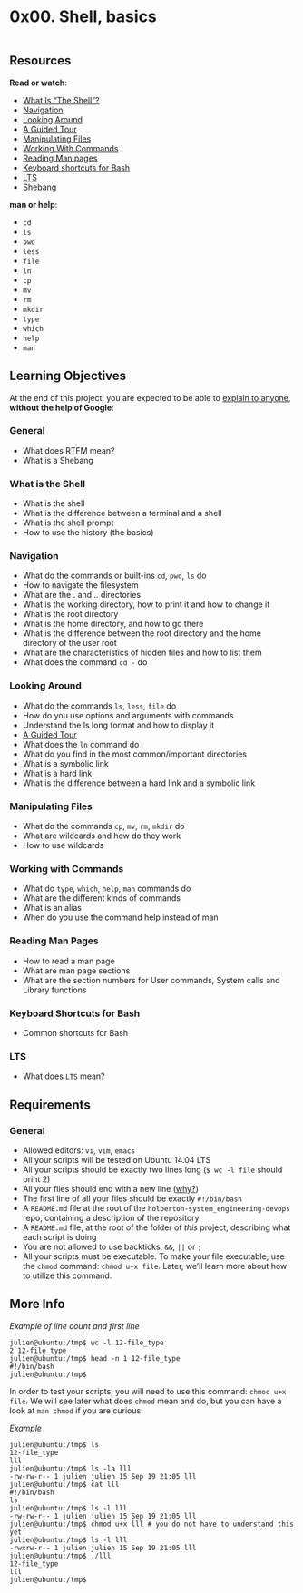 <h1 class="gap">0x00. Shell, basics</h1><div class="gap" id="project-description">
<p><img alt="" src="https://s3.amazonaws.com/intranet-projects-files/holbertonschool-sysadmin_devops/205/image.jpg" style=""/></p>
<h2>Resources</h2>
<p><strong>Read or watch</strong>:</p>
<ul>
<li><a href="/rltoken/pn2_LGNuA1yFY7zy3CQmig" target="_blank" title='What Is "The Shell"?'>What Is “The Shell”?</a> </li>
<li><a href="/rltoken/Hh8elGgCpj--6othR7S7GQ" target="_blank" title="Navigation">Navigation</a> </li>
<li><a href="/rltoken/84xsZOempqy5I7ZkueeIsg" target="_blank" title="Looking Around">Looking Around</a> </li>
<li><a href="/rltoken/Jp1c4V3hJiGBuVzYCtnQKw" target="_blank" title="A Guided Tour">A Guided Tour</a> </li>
<li><a href="/rltoken/wFwFXKQmSpmxYyvHvCIC-Q" target="_blank" title="Manipulating Files">Manipulating Files</a> </li>
<li><a href="/rltoken/Aq3NVLBhgnQS6NYtHI8i4w" target="_blank" title="Working With Commands">Working With Commands</a> </li>
<li><a href="/rltoken/RohkjGiQtMHgPfj0N_k1Bw" target="_blank" title="Reading Man pages">Reading Man pages</a> </li>
<li><a href="/rltoken/0HvJ2B_wSl6Oyshcn-OHrg" target="_blank" title="Keyboard shortcuts for Bash">Keyboard shortcuts for Bash</a> </li>
<li><a href="https://wiki.ubuntu.com/LTS" target="_blank">LTS</a></li>
<li><a href="/rltoken/ketzZf-802Fb-mSGkyPa4w" target="_blank" title="Shebang">Shebang</a> </li>
</ul>
<p><strong>man or help</strong>:</p>
<ul>
<li><code>cd</code></li>
<li><code>ls</code></li>
<li><code>pwd</code></li>
<li><code>less</code></li>
<li><code>file</code></li>
<li><code>ln</code></li>
<li><code>cp</code></li>
<li><code>mv</code></li>
<li><code>rm</code></li>
<li><code>mkdir</code></li>
<li><code>type</code></li>
<li><code>which</code></li>
<li><code>help</code></li>
<li><code>man</code></li>
</ul>
<h2>Learning Objectives</h2>
<p>At the end of this project, you are expected to be able to <a href="/rltoken/0dfq43QG-ueqpTrtglYZiw" target="_blank" title="explain to anyone">explain to anyone</a>, <strong>without the help of Google</strong>:</p>
<h3>General</h3>
<ul>
<li>What does RTFM mean?</li>
<li>What is a Shebang</li>
</ul>
<h3>What is the Shell</h3>
<ul>
<li>What is the shell</li>
<li>What is the difference between a terminal and a shell</li>
<li>What is the shell prompt</li>
<li>How to use the history (the basics)</li>
</ul>
<h3>Navigation</h3>
<ul>
<li>What do the commands or built-ins <code>cd</code>, <code>pwd</code>, <code>ls</code> do </li>
<li>How to navigate the filesystem</li>
<li>What are the . and .. directories</li>
<li>What is the working directory, how to print it and how to change it</li>
<li>What is the root directory</li>
<li>What is the home directory, and how to go there</li>
<li>What is the difference between the root directory and the home directory of the user root</li>
<li>What are the characteristics of hidden files and how to list them</li>
<li>What does the command <code>cd -</code> do</li>
</ul>
<h3>Looking Around</h3>
<ul>
<li>What do the commands <code>ls</code>, <code>less</code>, <code>file</code> do</li>
<li>How do you use options and arguments with commands</li>
<li>Understand the ls long format and how to display it</li>
<li><a href="/rltoken/Jp1c4V3hJiGBuVzYCtnQKw" target="_blank" title="A Guided Tour">A Guided Tour</a></li>
<li>What does the <code>ln</code> command do</li>
<li>What do you find in the most common/important directories</li>
<li>What is a symbolic link</li>
<li>What is a hard link</li>
<li>What is the difference between a hard link and a symbolic link</li>
</ul>
<h3>Manipulating Files</h3>
<ul>
<li>What do the commands <code>cp</code>, <code>mv</code>, <code>rm</code>, <code>mkdir</code> do</li>
<li>What are wildcards and how do they work</li>
<li>How to use wildcards</li>
</ul>
<h3>Working with Commands</h3>
<ul>
<li>What do <code>type</code>, <code>which</code>, <code>help</code>, <code>man</code> commands do</li>
<li>What are the different kinds of commands</li>
<li>What is an alias</li>
<li>When do you use the command help instead of man</li>
</ul>
<h3>Reading Man Pages</h3>
<ul>
<li>How to read a man page</li>
<li>What are man page sections</li>
<li>What are the section numbers for User commands, System calls and Library functions</li>
</ul>
<h3>Keyboard Shortcuts for Bash</h3>
<ul>
<li>Common shortcuts for Bash</li>
</ul>
<h3>LTS</h3>
<ul>
<li>What does <code>LTS</code> mean?</li>
</ul>
<h2>Requirements</h2>
<h3>General</h3>
<ul>
<li>Allowed editors: <code>vi</code>, <code>vim</code>, <code>emacs</code></li>
<li>All your scripts will be tested on Ubuntu 14.04 LTS</li>
<li>All your scripts should be exactly two lines long (<code>$ wc -l file</code> should print 2)</li>
<li>All your files should end with a new line (<a href="http://unix.stackexchange.com/questions/18743/whats-the-point-in-adding-a-new-line-to-the-end-of-a-file/18789">why?</a>)</li>
<li>The first line of all your files should be exactly <code>#!/bin/bash</code></li>
<li>A <code>README.md</code> file at the root of the <code>holberton-system_engineering-devops</code> repo, containing a description of the repository</li>
<li>A <code>README.md</code> file, at the root of the folder of <em>this</em> project, describing what each script is doing</li>
<li>You are not allowed to use backticks, <code>&amp;&amp;</code>, <code>||</code> or <code>;</code></li>
<li>All your scripts must be executable. To make your file executable, use the <code>chmod</code> command:  <code>chmod u+x file</code>. Later, we’ll learn more about how to utilize this command.</li>
</ul>
<h2>More Info</h2>
<p><i>Example of line count and first line</i></p>
<pre><code>julien@ubuntu:/tmp$ wc -l 12-file_type 
2 12-file_type
julien@ubuntu:/tmp$ head -n 1 12-file_type 
#!/bin/bash
julien@ubuntu:/tmp$ 
</code></pre>
<p>In order to test your scripts, you will need to use this command: <code>chmod u+x file</code>. We will see later what does <code>chmod</code> mean and do, but you can have a look at <code>man chmod</code> if you are curious.</p>
<p><i>Example</i></p>
<pre><code>julien@ubuntu:/tmp$ ls
12-file_type
lll
julien@ubuntu:/tmp$ ls -la lll
-rw-rw-r-- 1 julien julien 15 Sep 19 21:05 lll
julien@ubuntu:/tmp$ cat lll
#!/bin/bash
ls
julien@ubuntu:/tmp$ ls -l lll
-rw-rw-r-- 1 julien julien 15 Sep 19 21:05 lll
julien@ubuntu:/tmp$ chmod u+x lll # you do not have to understand this yet
julien@ubuntu:/tmp$ ls -l lll
-rwxrw-r-- 1 julien julien 15 Sep 19 21:05 lll
julien@ubuntu:/tmp$ ./lll
12-file_type
lll
julien@ubuntu:/tmp$ 
</code></pre>
</div>